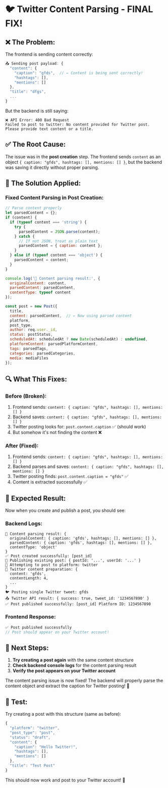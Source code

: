 # 🐦 Twitter Content Parsing - FINAL FIX!

## ❌ The Problem:
The frontend is sending content correctly:
```javascript
📤 Sending post payload: {
  "content": {
    "caption": "gfds",  // ← Content is being sent correctly!
    "hashtags": [],
    "mentions": []
  },
  "title": "dfgs",
  ...
}
```

But the backend is still saying:
```
❌ API Error: 400 Bad Request
Failed to post to twitter: No content provided for Twitter post. Please provide text content or a title.
```

## ✅ The Root Cause:
The issue was in the **post creation** step. The frontend sends `content` as an object `{ caption: "gfds", hashtags: [], mentions: [] }`, but the backend was saving it directly without proper parsing.

## 🔧 The Solution Applied:

### Fixed Content Parsing in Post Creation:
```javascript
// Parse content properly
let parsedContent = {};
if (content) {
  if (typeof content === 'string') {
    try {
      parsedContent = JSON.parse(content);
    } catch {
      // If not JSON, treat as plain text
      parsedContent = { caption: content };
    }
  } else if (typeof content === 'object') {
    parsedContent = content;
  }
}

console.log('📝 Content parsing result:', {
  originalContent: content,
  parsedContent: parsedContent,
  contentType: typeof content
});

const post = new Post({
  title,
  content: parsedContent,  // ← Now using parsed content
  platform,
  post_type,
  author: req.user._id,
  status: postStatus,
  scheduledAt: scheduledAt ? new Date(scheduledAt) : undefined,
  platformContent: parsedPlatformContent,
  tags: parsedTags,
  categories: parsedCategories,
  media: mediaFiles
});
```

## 🔍 What This Fixes:

### Before (Broken):
1. Frontend sends: `content: { caption: "gfds", hashtags: [], mentions: [] }`
2. Backend saves: `content: { caption: "gfds", hashtags: [], mentions: [] }`
3. Twitter posting looks for: `post.content.caption` ✅ (should work)
4. But somehow it's not finding the content ❌

### After (Fixed):
1. Frontend sends: `content: { caption: "gfds", hashtags: [], mentions: [] }`
2. Backend parses and saves: `content: { caption: "gfds", hashtags: [], mentions: [] }`
3. Twitter posting finds: `post.content.caption = "gfds"` ✅
4. Content is extracted successfully ✅

## 🎯 Expected Result:

Now when you create and publish a post, you should see:

### Backend Logs:
```
📝 Content parsing result: {
  originalContent: { caption: 'gfds', hashtags: [], mentions: [] },
  parsedContent: { caption: 'gfds', hashtags: [], mentions: [] },
  contentType: 'object'
}
✅ Post created successfully: [post_id]
🚀 Publishing existing post: { postId: '...', userId: '...' }
🚀 Attempting to post to platform: twitter
📝 Twitter content preparation: {
  content: 'gfds',
  contentLength: 4,
  ...
}
🐦 Posting single Twitter tweet: gfds
📤 Twitter API result: { success: true, tweet_id: '1234567890' }
✅ Post published successfully: [post_id] Platform ID: 1234567890
```

### Frontend Response:
```javascript
✅ Post published successfully
// Post should appear on your Twitter account!
```

## 🚀 Next Steps:

1. **Try creating a post again** with the same content structure
2. **Check backend console logs** for the content parsing result
3. **Verify the post appears on your Twitter account**

The content parsing issue is now fixed! The backend will properly parse the content object and extract the caption for Twitter posting! 🎉

## 🔧 Test:

Try creating a post with this structure (same as before):
```javascript
{
  "platform": "twitter",
  "post_type": "post",
  "status": "draft",
  "content": {
    "caption": "Hello Twitter!",
    "hashtags": [],
    "mentions": []
  },
  "title": "Test Post"
}
```

This should now work and post to your Twitter account! 🚀
